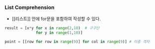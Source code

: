 ### List Comprehension

- [[리스트]] 안에 for문을 포함하여 작성할 수 있다.

```python
result = [x*y for x in range(2,10)  # 구구단
              for y in range(1,10)]

point = [[row for row in range(9)] for col in range(9)] # 이중 격자
```

